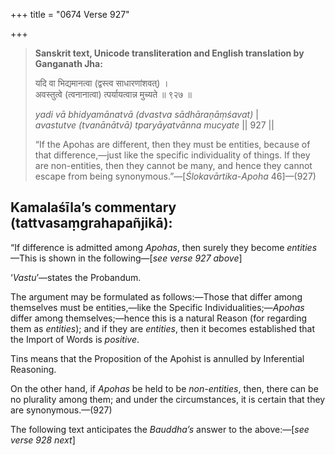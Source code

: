 +++
title = "0674 Verse 927"

+++
> **Sanskrit text, Unicode transliteration and English translation by Ganganath Jha:** 
>
> यदि वा भिद्यमानत्वा (द्वस्त्व साधारणांशवत्) ।  
> अवस्तुत्वे (त्वनानात्वा) त्पर्यायत्वान्न मुच्यते ॥ ९२७ ॥ 
>
> *yadi vā bhidyamānatvā (dvastva sādhāraṇāṃśavat)* \|  
> *avastutve (tvanānātvā) tparyāyatvānna mucyate* \|\| 927 \|\| 
>
> “If the Apohas are different, then they must be entities, because of that difference,—just like the specific individuality of things. If they are non-entities, then they cannot be many, and hence they cannot escape from being synonymous.”—[*Ślokavārtika*-*Apoha* 46]—(927)



## Kamalaśīla’s commentary (tattvasaṃgrahapañjikā):

“If difference is admitted among *Apohas*, then surely they become *entities*—This is shown in the following—[*see verse 927 above*]

‘*Vastu*’—states the Probandum.

The argument may be formulated as follows:—Those that differ among themselves must be entities,—like the Specific Individualities;—*Apohas* differ among themselves;—hence this is a natural Reason (for regarding them as *entities*); and if they are *entities*, then it becomes established that the Import of Words is *positive*.

Tins means that the Proposition of the Apohist is annulled by Inferential Reasoning.

On the other hand, if *Apohas* be held to be *non-entities*, then, there can be no plurality among them; and under the circumstances, it is certain that they are synonymous.—(927)

The following text anticipates the *Bauddha’s* answer to the above:—[*see verse 928 next*]


